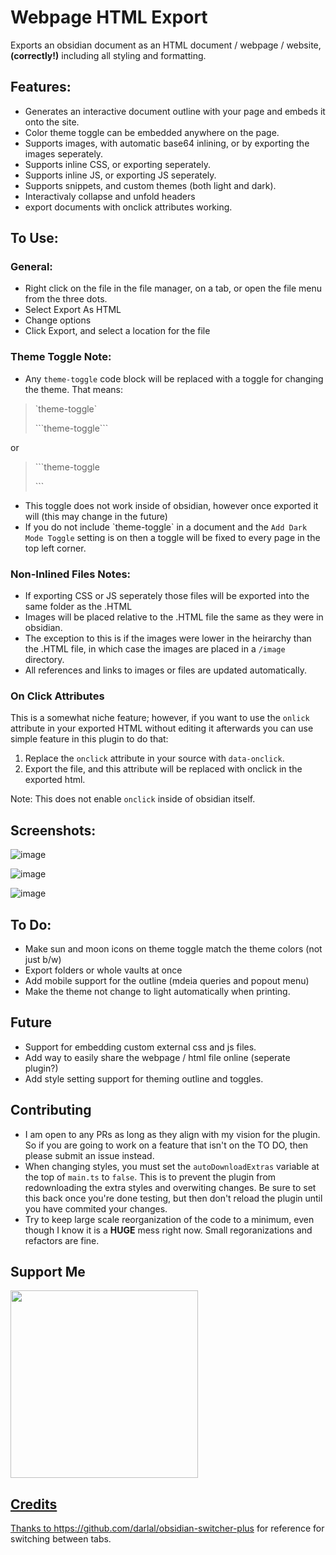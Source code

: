 # Webpage HTML Export

Exports an obsidian document as an HTML document / webpage / website, **(correctly!)** including all styling and formatting.

## Features:
- Generates an interactive document outline with your page and embeds it onto the site.
- Color theme toggle can be embedded anywhere on the page.
- Supports images, with automatic base64 inlining, or by exporting the images seperately.
- Supports inline CSS, or exporting seperately.
- Supports inline JS, or exporting JS seperately.
- Supports snippets, and custom themes (both light and dark).
- Interactivaly collapse and unfold headers
- export documents with onclick attributes working.

## To Use:

### General:
- Right click on the file in the file manager, on a tab, or open the file menu from the three dots.
- Select Export As HTML
- Change options
- Click Export, and select a location for the file

### Theme Toggle Note:
- Any `theme-toggle` code block will be replaced with a toggle for changing the theme. That means:
> \`theme-toggle\`
> 
> \`\`\`theme-toggle\`\`\`

or

> \`\`\`theme-toggle
> 
> \`\`\`

- This toggle does not work inside of obsidian, however once exported it will (this may change in the future)
- If you do not include \`theme-toggle\` in a document and the `Add Dark Mode Toggle` setting is on then a toggle will be fixed to every page in the top left corner.

### Non-Inlined Files Notes:
- If exporting CSS or JS seperately those files will be exported into the same folder as the .HTML
- Images will be placed relative to the .HTML file the same as they were in obsidian.
- The exception to this is if the images were lower in the heirarchy than the .HTML file, in which case the images are placed in a `/image` directory.
- All references and links to images or files are updated automatically.

### On Click Attributes
This is a somewhat niche feature; however, if you want to use the `onlick` attribute in your exported HTML without editing it afterwards you can use simple feature in this plugin to do that:
1. Replace the `onclick` attribute in your source with `data-onclick`.
2. Export the file, and this attribute will be replaced with onclick in the exported html.

Note: This does not enable `onclick` inside of obsidian itself. 

## Screenshots:

![image](https://user-images.githubusercontent.com/39423700/201829478-bfacc587-4da6-4746-ac44-a58458e086a7.png)

![image](https://user-images.githubusercontent.com/39423700/201829546-a99d1b71-dd1e-4a8c-a2b0-2ca8cc771a6f.png)

![image](https://user-images.githubusercontent.com/39423700/201829592-d9a95868-b5eb-45f6-abbe-bd7c43104023.png)

## To Do:
- Make sun and moon icons on theme toggle match the theme colors (not just b/w)
- Export folders or whole vaults at once
- Add mobile support for the outline (mdeia queries and popout menu)
- Make the theme not change to light automatically when printing.

## Future
- Support for embedding custom external css and js files.
- Add way to easily share the webpage / html file online (seperate plugin?)
- Add style setting support for theming outline and toggles.


## Contributing
- I am open to any PRs as long as they align with my vision for the plugin. So if you are going to work on a feature that isn't on the TO DO, then please submit an issue instead.
- When changing styles, you must set the `autoDownloadExtras` variable at the top of `main.ts` to `false`. This is to prevent the plugin from redownloading the extra styles and overwiting changes. Be sure to set this back once you're done testing, but then don't reload the plugin until you have commited your changes.
- Try to keep large scale reorganization of the code to a minimum, even though I know it is a **HUGE** mess right now. Small regoranizations and refactors are fine.

## Support Me
<a href="https://www.buymeacoffee.com/nathangeorge">
	<img src="https://raw.githubusercontent.com/KosmosisDire/obsidian-webpage-export/master/support-image.png" style="width:300px" />

## Credits
Thanks to https://github.com/darlal/obsidian-switcher-plus for reference for switching between tabs.
